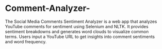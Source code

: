 # Comment-Analyzer-
The Social Media Comments Sentiment Analyzer is a web app that analyzes YouTube comments for sentiment using Selenium and NLTK. It provides sentiment breakdowns and generates word clouds to visualize common terms. Users input a YouTube URL to get insights into comment sentiments and word frequency.
